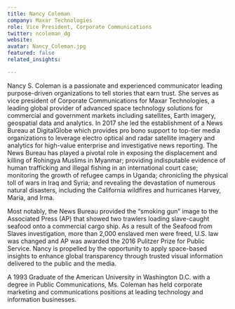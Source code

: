 ```yaml
---
title: Nancy Coleman
company: Maxar Technologies
role: Vice President, Corporate Communications
twitter: ncoleman_dg
website:
avatar: Nancy_Coleman.jpg
featured: false
related_insights:

---
```

Nancy S. Coleman is a passionate and experienced communicator leading purpose-driven organizations to tell stories that earn trust. She serves as vice president of Corporate Communications for Maxar Technologies, a leading global provider of advanced space technology solutions for commercial and government markets including satellites, Earth imagery, geospatial data and analytics.
In 2017 she led the establishment of a News Bureau at DigitalGlobe which provides pro bono support to top-tier media organizations to leverage electro optical and radar satellite imagery and analytics for high-value enterprise and investigative news reporting. The News Bureau has played a pivotal role in exposing the displacement and killing of Rohingya Muslims in Myanmar; providing indisputable evidence of human trafficking and illegal fishing in an international court case; monitoring the growth of refugee camps in Uganda; chronicling the physical toll of wars in Iraq and Syria; and revealing the devastation of numerous natural disasters, including the California wildfires and hurricanes Harvey, Maria, and Irma.

Most notably, the News Bureau provided the “smoking gun” image to the Associated Press (AP) that showed two trawlers loading slave-caught seafood onto a commercial cargo ship. As a result of the Seafood from Slaves investigation, more than 2,000 enslaved men were freed, U.S. law was changed and AP was awarded the 2016 Pulitzer Prize for Public Service.
Nancy is propelled by the opportunity to apply space-based insights to enhance global transparency through trusted visual information delivered to the public and the media.

A 1993 Graduate of the American University in Washington D.C. with a degree in Public Communications, Ms. Coleman has held corporate marketing and communications positions at leading technology and information businesses.
